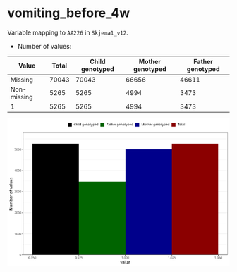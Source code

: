 # vomiting_before_4w
Variable mapping to `AA226` in `Skjema1_v12`.
- Number of values:

| Value | Total | Child genotyped | Mother genotyped | Father genotyped |
| ----- | ----- | --------------- | ---------------- | ---------------- |
| Missing | 70043 | 70043 | 66656 | 46611 |
| Non-missing | 5265 | 5265 | 4994 | 3473 |
| 1 | 5265 | 5265 | 4994 | 3473 |



![](vomiting_before_4w_n.png)



